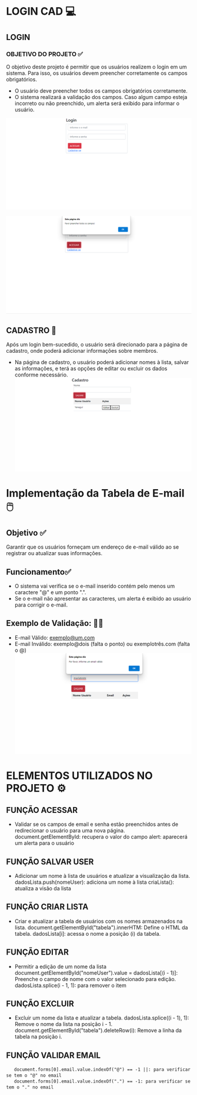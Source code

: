 # LOGIN CAD 💻

## LOGIN 
### OBJETIVO DO PROJETO ✅
O objetivo deste projeto é permitir que os usuários realizem o login em um sistema. Para isso, os usuários devem preencher corretamente os campos obrigatórios.


* O usuário deve preencher todos os campos obrigatórios corretamente.
* O sistema realizará a validação dos campos. Caso algum campo esteja incorreto ou não preenchido, um alerta será exibido para informar o usuário.

![alt text](image.png)  <br>

![alt text](image-2.png) <br>
## CADASTRO 📲
Após um login bem-sucedido, o usuário será direcionado para a página de cadastro, onde poderá adicionar informações sobre membros.
* Na página de cadastro, o usuário poderá adicionar nomes à lista, salvar as informações, e terá as opções de editar ou excluir os dados conforme necessário.
![alt text](image-3.png)
# Implementação da Tabela de E-mail 🖱️

## Objetivo ✅
Garantir que os usuários forneçam um endereço de e-mail válido ao se registrar ou atualizar suas informações.

## Funcionamento✅
*  O sistema vai verifica se o e-mail inserido contém pelo menos um caractere "@" e um ponto ".".
*  Se o e-mail não apresentar as caracteres, um alerta é exibido ao usuário para corrigir o e-mail.
## Exemplo de Validação: 🤳🏾
* E-mail Válido: exemplo@um.com
* E-mail Inválido: exemplo@dois (falta o ponto) ou exemplotrês.com (falta o @)
![alt text](image-4.png)


 # ELEMENTOS UTILIZADOS NO PROJETO ⚙️
## FUNÇÃO ACESSAR 
*  Validar se os campos de email e senha estão preenchidos antes de redirecionar o usuário para uma nova página.
    document.getElementById: recupera o valor do campo 
    alert: aparecerá um alerta para o usuário 
 ## FUNÇÃO SALVAR USER
 *  Adicionar um nome à lista de usuários e atualizar a visualização da lista.
    dadosLista.push(nomeUser): adiciona um nome à lista 
    criaLista(): atualiza a visão da lista 
 ## FUNÇÃO CRIAR LISTA 
* Criar e atualizar a tabela de usuários com os nomes armazenados na lista.
       document.getElementById("tabela").innerHTM: Define o HTML da tabela.
       dadosLista[i]: acessa o nome a posição (i) da tabela.
## FUNÇÃO EDITAR 
 * Permitir a edição de um nome da lista
document.getElementById("nomeUser").value = dadosLista[(i - 1)]: Preenche o campo de nome com o valor selecionado para edição.
dadosLista.splice(i - 1, 1): para remover o item
 ## FUNÇÃO EXCLUIR
 * Excluir um nome da lista e atualizar a tabela.
dadosLista.splice((i - 1), 1): Remove o nome da lista na posição i - 1.
document.getElementById("tabela").deleteRow(i): Remove a linha da tabela na posição i.
## FUNÇÃO VALIDAR EMAIL
       document.forms[0].email.value.indexOf("@") == -1 ||: para verificar se tem o "@" no email
       document.forms[0].email.value.indexOf(".") == -1: para verificar se tem o "." no email